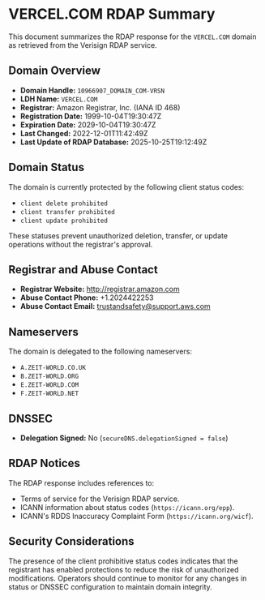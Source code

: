 # VERCEL.COM RDAP Summary

This document summarizes the RDAP response for the `VERCEL.COM` domain as retrieved from the Verisign RDAP service.

## Domain Overview
- **Domain Handle:** `10966907_DOMAIN_COM-VRSN`
- **LDH Name:** `VERCEL.COM`
- **Registrar:** Amazon Registrar, Inc. (IANA ID 468)
- **Registration Date:** 1999-10-04T19:30:47Z
- **Expiration Date:** 2029-10-04T19:30:47Z
- **Last Changed:** 2022-12-01T11:42:49Z
- **Last Update of RDAP Database:** 2025-10-25T19:12:49Z

## Domain Status
The domain is currently protected by the following client status codes:

- `client delete prohibited`
- `client transfer prohibited`
- `client update prohibited`

These statuses prevent unauthorized deletion, transfer, or update operations without the registrar's approval.

## Registrar and Abuse Contact
- **Registrar Website:** http://registrar.amazon.com
- **Abuse Contact Phone:** +1.2024422253
- **Abuse Contact Email:** trustandsafety@support.aws.com

## Nameservers
The domain is delegated to the following nameservers:

- `A.ZEIT-WORLD.CO.UK`
- `B.ZEIT-WORLD.ORG`
- `E.ZEIT-WORLD.COM`
- `F.ZEIT-WORLD.NET`

## DNSSEC
- **Delegation Signed:** No (`secureDNS.delegationSigned = false`)

## RDAP Notices
The RDAP response includes references to:
- Terms of service for the Verisign RDAP service.
- ICANN information about status codes (`https://icann.org/epp`).
- ICANN's RDDS Inaccuracy Complaint Form (`https://icann.org/wicf`).

## Security Considerations
The presence of the client prohibitive status codes indicates that the registrant has enabled protections to reduce the risk of unauthorized modifications. Operators should continue to monitor for any changes in status or DNSSEC configuration to maintain domain integrity.
